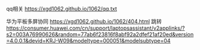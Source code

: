 qq相关 https://xgd1062.github.io/1062/qq.txt

华为平板多屏协同  https://xgd1062.github.io/1062/404.html
跳转  https://consumer.huawei.com/cn/support/laptopsassistant/v2applinks/?s2=003A76990626&random=77ab6f23816f8abf92a2dfef21af20ed&version=4.0.0.1&devid=KRJ-W09&modeltype=000051&modelsubtype=04
